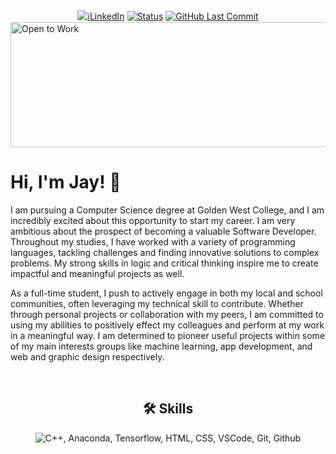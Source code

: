 <div align="center">
  <a href="https://www.linkedin.com/in/jay-g-b26800308/"><img alt="ℹLinkedIn" src="https://img.shields.io/badge/◻️LinkedIn-0a66c2?style=flat"></a>
  <a href="https://github.com/jay-gleeson"><img alt="Status" src="https://api.statusbadges.me/badge/status/122135843598814826"></a>
  <a href="https://github.com/jay-gleeson/Graduation-Prediction-Data-Science-CSUF-Summer-2024"><img alt="GitHub Last Commit" src="https://img.shields.io/github/last-commit/jay-gleeson/Graduation-Prediction-Data-Science-CSUF-Summer-2024?style=flat"></a>
</div>

<img alt="Open to Work" src="https://i.imgur.com/0OlOLka.gif" width=1200 height=200>
<br>

<h1>Hi, I'm Jay! 🫶</h1>
<p>I am pursuing a Computer Science degree at Golden West College, and I am incredibly excited about this opportunity to start my career. I am very ambitious about the prospect of becoming a valuable Software Developer. Throughout my studies, I have worked with a variety of programming languages, tackling challenges and finding innovative solutions to complex problems. My strong skills in logic and critical thinking inspire me to create impactful and meaningful projects as well.

As a full-time student, I push to actively engage in both my local and school communities, often leveraging my technical skill to contribute. Whether through personal projects or collaboration with my peers, I am committed to using my abilities to positively effect my colleagues and perform at my work in a meaningful way. I am determined to pioneer useful projects within some of my main interests groups like machine learning, app development, and web and graphic design respectively.</p>
<br>

<div align="center">
  <h2>🛠 Skills</h2>
  <img alt="C++, Anaconda, Tensorflow, HTML, CSS, VSCode, Git, Github" src="https://skillicons.dev/icons?i=cpp,py,anaconda,tensorflow,html,css,vscode,git,github">
</div>
